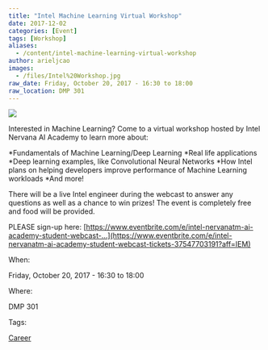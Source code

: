 ```yaml
---
title: "Intel Machine Learning Virtual Workshop"
date: 2017-12-02
categories: [Event]
tags: [Workshop]
aliases:
  - /content/intel-machine-learning-virtual-workshop
author: arieljcao
images:
  - /files/Intel%20Workshop.jpg
raw_date: Friday, October 20, 2017 - 16:30 to 18:00
raw_location: DMP 301
---
```


![](/files/Intel%20Workshop.jpg)

Interested in Machine Learning? Come to a virtual workshop hosted by Intel Nervana AI Academy to learn more about:

\*Fundamentals of Machine Learning/Deep Learning \*Real life applications \*Deep learning examples, like Convolutional Neural Networks \*How Intel plans on helping developers improve performance of Machine Learning workloads \*And more!

There will be a live Intel engineer during the webcast to answer any questions as well as a chance to win prizes! The event is completely free and food will be provided.

PLEASE sign-up here: [https://www.eventbrite.com/e/intel-nervanatm-ai-academy-student-webcast-...](https://www.eventbrite.com/e/intel-nervanatm-ai-academy-student-webcast-tickets-37547703191?aff=IEM)

When: 

Friday, October 20, 2017 - 16:30 to 18:00

Where: 

DMP 301

Tags: 

[Career](/career)
